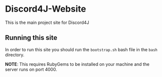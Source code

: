 # Discord4J-Website
This is the main project site for Discord4J

## Running this site
In order to run this site you should run the `bootstrap.sh` bash file in the `bash` directory.

**NOTE**: This requires RubyGems to be installed on your machine and the server runs on port 4000.
